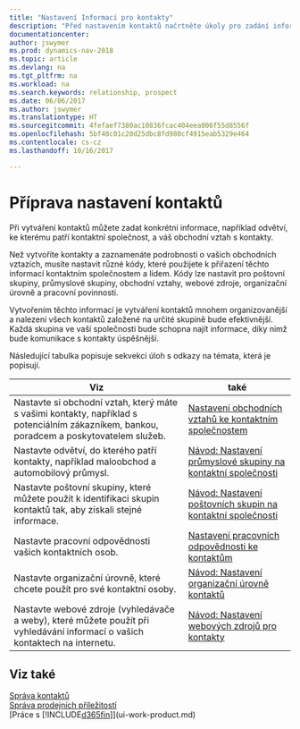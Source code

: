 ```yaml
---
title: "Nastavení Informací pro kontakty"
description: "Před nastavením kontaktů načrtněte úkoly pro zadání informací a kódů, například o průmyslových skupinách a obchodních vztazích."
documentationcenter: 
author: jswymer
ms.prod: dynamics-nav-2018
ms.topic: article
ms.devlang: na
ms.tgt_pltfrm: na
ms.workload: na
ms.search.keywords: relationship, prospect
ms.date: 06/06/2017
ms.author: jswymer
ms.translationtype: HT
ms.sourcegitcommit: 4fefaef7380ac10836fcac404eea006f55d8556f
ms.openlocfilehash: 5bf48c01c20d25dbc8fd980cf4915eab5329e464
ms.contentlocale: cs-cz
ms.lasthandoff: 10/16/2017

---
```

# <a name="preparing-to-set-up-contacts"></a>Příprava nastavení kontaktů
Při vytváření kontaktů můžete zadat konkrétní informace, například odvětví, ke kterému patří kontaktní společnost, a váš obchodní vztah s kontakty.

Než vytvoříte kontakty a zaznamenáte podrobnosti o vašich obchodních vztazích, musíte nastavit různé kódy, které použijete k přiřazení těchto informací kontaktním společnostem a lidem. Kódy lze nastavit pro poštovní skupiny, průmyslové skupiny, obchodní vztahy, webové zdroje, organizační úrovně a pracovní povinnosti.

Vytvořením těchto informací je vytváření kontaktů mnohem organizovanější a nalezení všech kontaktů založené na určité skupině bude efektivnější. Každá skupina ve vaší společnosti bude schopna najít informace, díky nimž bude komunikace s kontakty úspěšnější.

Následující tabulka popisuje sekvekci úloh s odkazy na témata, která je popisují. 

| Viz | také |
| --- | --- |
| Nastavte si obchodní vztah, který máte s vašimi kontakty, například s potenciálním zákazníkem, bankou, poradcem a poskytovatelem služeb. |[Nastavení obchodních vztahů ke kontaktním společnostem](marketing-business-relations.md) |
| Nastavte odvětví, do kterého patří kontakty, například maloobchod a automobilový průmysl. |[Návod: Nastavení průmyslové skupiny na kontaktní společnosti](marketing-industry-groups.md) |
| Nastavte poštovní skupiny, které můžete použít k identifikaci skupin kontaktů tak, aby získali stejné informace. |[Návod: Nastavení poštovních skupin na kontaktní společnosti](marketing-mailing-groups.md) |
| Nastavte pracovní odpovědnosti vašich kontaktních osob. |[Nastavení pracovních odpovědnosti ke kontaktům](marketing-job-responsibilities.md) |
| Nastavte organizační úrovně, které chcete použít pro své kontaktní osoby. |[Návod: Nastavení organizační úrovně kontaktů](marketing-organizational-levels.md) |
| Nastavte webové zdroje (vyhledávače a weby), které můžete použít při vyhledávání informací o vašich kontaktech na internetu. |[Návod: Nastavení webových zdrojů pro kontakty](marketing-web-sources.md) |

## <a name="see-also"></a>Viz také
[Správa kontaktů](marketing-contacts.md)  
[Správa prodejních příležitostí](marketing-manage-sales-opportunities.md)  
[Práce s [!INCLUDE[d365fin](includes/d365fin_md.md)]](ui-work-product.md)

